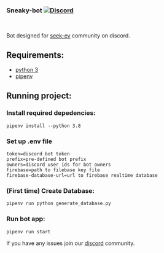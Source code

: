 ### Sneaky-bot [![Discord](https://img.shields.io/discord/736597524256915478?label=&logo=discord&logoColor=ffffff&color=7389D8&labelColor=6A7EC2)](https://discord.gg/GQ4ddQM)

<br />

Bot designed for [seek-ev](https://seek-ev.com/) community on discord.

## Requirements:

- [python 3](https://www.python.org/downloads/)
- [pipenv](https://pipenv.pypa.io/en/latest/)

## Running project:

### Install required depedencies:

```
pipenv install --python 3.8
```

### Set up .env file

```
token=discord bot token
prefix=pre-defined bot prefix
owners=discord user ids for bot owners
firebase=path to filebase key file
firebase-database-url=url to firebase realtime database
```

### (First time) Create Database:

```
pipenv run python generate_database.py
```

### Run bot app:

```
pipenv run start
```

If you have any issues join our [discord](https://discord.gg/GQ4ddQM) community.
